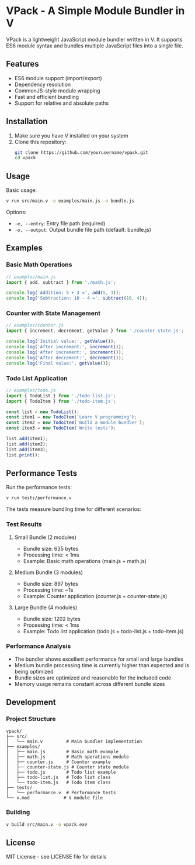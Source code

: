 # VPack - A Simple Module Bundler in V

VPack is a lightweight JavaScript module bundler written in V. It supports ES6 module syntax and bundles multiple JavaScript files into a single file.

## Features

- ES6 module support (import/export)
- Dependency resolution
- CommonJS-style module wrapping
- Fast and efficient bundling
- Support for relative and absolute paths

## Installation

1. Make sure you have V installed on your system
2. Clone this repository:
   ```bash
   git clone https://github.com/yourusername/vpack.git
   cd vpack
   ```

## Usage

Basic usage:
```bash
v run src/main.v -e examples/main.js -o bundle.js
```

Options:
- `-e, --entry`: Entry file path (required)
- `-o, --output`: Output bundle file path (default: bundle.js)

## Examples

### Basic Math Operations
```javascript
// examples/main.js
import { add, subtract } from './math.js';

console.log('Addition: 5 + 3 =', add(5, 3));
console.log('Subtraction: 10 - 4 =', subtract(10, 4));
```

### Counter with State Management
```javascript
// examples/counter.js
import { increment, decrement, getValue } from './counter-state.js';

console.log('Initial value:', getValue());
console.log('After increment:', increment());
console.log('After increment:', increment());
console.log('After decrement:', decrement());
console.log('Final value:', getValue());
```

### Todo List Application
```javascript
// examples/todo.js
import { TodoList } from './todo-list.js';
import { TodoItem } from './todo-item.js';

const list = new TodoList();
const item1 = new TodoItem('Learn V programming');
const item2 = new TodoItem('Build a module bundler');
const item3 = new TodoItem('Write tests');

list.add(item1);
list.add(item2);
list.add(item3);
list.print();
```

## Performance Tests

Run the performance tests:
```bash
v run tests/performance.v
```

The tests measure bundling time for different scenarios:

### Test Results
1. Small Bundle (2 modules)
   - Bundle size: 635 bytes
   - Processing time: < 1ms
   - Example: Basic math operations (main.js + math.js)

2. Medium Bundle (3 modules)
   - Bundle size: 897 bytes
   - Processing time: ~1s
   - Example: Counter application (counter.js + counter-state.js)

3. Large Bundle (4 modules)
   - Bundle size: 1202 bytes
   - Processing time: < 1ms
   - Example: Todo list application (todo.js + todo-list.js + todo-item.js)

### Performance Analysis
- The bundler shows excellent performance for small and large bundles
- Medium bundle processing time is currently higher than expected and is being optimized
- Bundle sizes are optimized and reasonable for the included code
- Memory usage remains constant across different bundle sizes

## Development

### Project Structure
```
vpack/
├── src/
│   └── main.v         # Main bundler implementation
├── examples/
│   ├── main.js        # Basic math example
│   ├── math.js        # Math operations module
│   ├── counter.js     # Counter example
│   ├── counter-state.js # Counter state module
│   ├── todo.js        # Todo list example
│   ├── todo-list.js   # Todo list class
│   └── todo-item.js   # Todo item class
├── tests/
│   └── performance.v  # Performance tests
└── v.mod             # V module file
```

### Building
```bash
v build src/main.v -o vpack.exe
```

## License

MIT License - see LICENSE file for details
